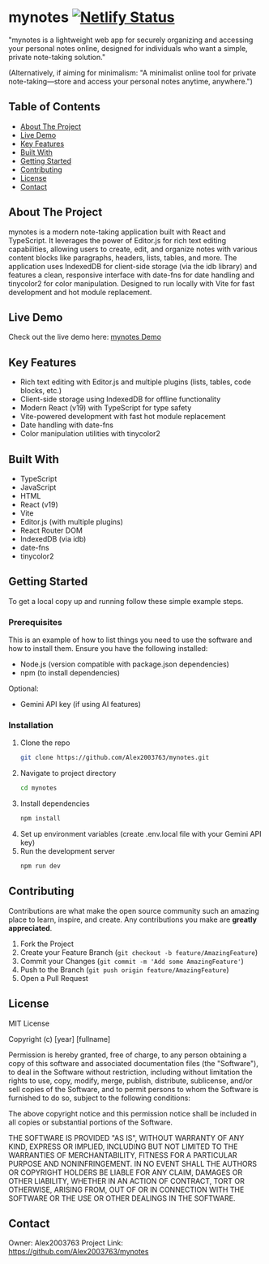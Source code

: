 # mynotes [![Netlify Status](https://api.netlify.com/api/v1/badges/18203119-e5b6-4cf3-96b3-58b01f955cb6/deploy-status)](https://app.netlify.com/projects/mynotes69/deploys)

"mynotes is a lightweight web app for securely organizing and accessing your personal notes online, designed for individuals who want a simple, private note-taking solution."  

(Alternatively, if aiming for minimalism: "A minimalist online tool for private note-taking—store and access your personal notes anytime, anywhere.")

## Table of Contents

- [About The Project](#about-the-project)
- [Live Demo](#live-demo)
- [Key Features](#key-features)
- [Built With](#built-with)
- [Getting Started](#getting-started)
- [Contributing](#contributing)
- [License](#license)
- [Contact](#contact)

## About The Project

mynotes is a modern note-taking application built with React and TypeScript. It leverages the power of Editor.js for rich text editing capabilities, allowing users to create, edit, and organize notes with various content blocks like paragraphs, headers, lists, tables, and more. The application uses IndexedDB for client-side storage (via the idb library) and features a clean, responsive interface with date-fns for date handling and tinycolor2 for color manipulation. Designed to run locally with Vite for fast development and hot module replacement.

## Live Demo

Check out the live demo here: [mynotes Demo](https://mynotess.usefultools.dpdns.org/)

## Key Features

- Rich text editing with Editor.js and multiple plugins (lists, tables, code blocks, etc.)
- Client-side storage using IndexedDB for offline functionality
- Modern React (v19) with TypeScript for type safety
- Vite-powered development with fast hot module replacement
- Date handling with date-fns
- Color manipulation utilities with tinycolor2

## Built With

- TypeScript
- JavaScript
- HTML
- React (v19)
- Vite
- Editor.js (with multiple plugins)
- React Router DOM
- IndexedDB (via idb)
- date-fns
- tinycolor2

## Getting Started

To get a local copy up and running follow these simple example steps.

### Prerequisites

This is an example of how to list things you need to use the software and how to install them.
Ensure you have the following installed:
- Node.js (version compatible with package.json dependencies)
- npm (to install dependencies)

Optional:
- Gemini API key (if using AI features)

### Installation

1. Clone the repo
   ```sh
   git clone https://github.com/Alex2003763/mynotes.git
   ```
2. Navigate to project directory
   ```sh
   cd mynotes
   ```
3. Install dependencies
   ```sh
   npm install
   ```
4. Set up environment variables (create .env.local file with your Gemini API key)
5. Run the development server
   ```sh
   npm run dev
   ```

## Contributing

Contributions are what make the open source community such an amazing place to learn, inspire, and create. Any contributions you make are **greatly appreciated**.

1. Fork the Project
2. Create your Feature Branch (`git checkout -b feature/AmazingFeature`)
3. Commit your Changes (`git commit -m 'Add some AmazingFeature'`)
4. Push to the Branch (`git push origin feature/AmazingFeature`)
5. Open a Pull Request

## License

MIT License

Copyright (c) [year] [fullname]

Permission is hereby granted, free of charge, to any person obtaining a copy
of this software and associated documentation files (the "Software"), to deal
in the Software without restriction, including without limitation the rights
to use, copy, modify, merge, publish, distribute, sublicense, and/or sell
copies of the Software, and to permit persons to whom the Software is
furnished to do so, subject to the following conditions:

The above copyright notice and this permission notice shall be included in all
copies or substantial portions of the Software.

THE SOFTWARE IS PROVIDED "AS IS", WITHOUT WARRANTY OF ANY KIND, EXPRESS OR
IMPLIED, INCLUDING BUT NOT LIMITED TO THE WARRANTIES OF MERCHANTABILITY,
FITNESS FOR A PARTICULAR PURPOSE AND NONINFRINGEMENT. IN NO EVENT SHALL THE
AUTHORS OR COPYRIGHT HOLDERS BE LIABLE FOR ANY CLAIM, DAMAGES OR OTHER
LIABILITY, WHETHER IN AN ACTION OF CONTRACT, TORT OR OTHERWISE, ARISING FROM,
OUT OF OR IN CONNECTION WITH THE SOFTWARE OR THE USE OR OTHER DEALINGS IN THE
SOFTWARE.

## Contact

Owner: Alex2003763
Project Link: https://github.com/Alex2003763/mynotes


